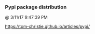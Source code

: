 ﻿

### Pypi package distribution
@ 3/11/17 9:47:39 PM

https://tom-christie.github.io/articles/pypi/


